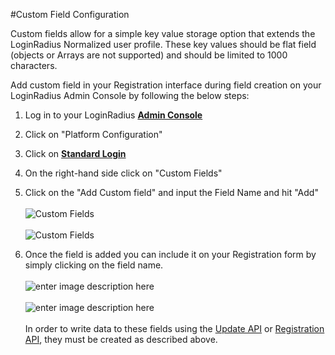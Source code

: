 #Custom Field Configuration

Custom fields allow for a simple key value storage option that extends the LoginRadius Normalized user profile. These key values should be flat field (objects or Arrays are not supported) and should be limited to 1000 characters.

Add custom field in your Registration interface during field creation on your LoginRadius Admin Console by following the below steps:

1. Log in to your LoginRadius <a href = https://adminconsole.loginradius.com/ target=_blank>**Admin Console**</a>
2. Click on "Platform Configuration"
3. Click on <a href = https://adminconsole.loginradius.com/platform-configuration/authentication-configuration/standard-login/data-schema target=_blank><strong>Standard Login</strong></a>
4. On the right-hand side click on "Custom Fields"
5. Click on the "Add Custom field" and input the Field Name and hit "Add"
   <br><br>![](https://apidocs.lrcontent.com/images/cfl1_184175e91c867b66ff0.10724851.png "Custom Fields")
   <br><br>![](https://apidocs.lrcontent.com/images/cfl2_183445e91c881bfdb57.72620562.png  "Custom Fields")

6. Once the field is added you can include it on your Registration form by simply clicking on the field name.
   <br><br>![enter image description here](https://apidocs.lrcontent.com/images/cfl3_194865e91c89abf4843.60539801.png "Custom Fields")
   <br><br>![enter image description here](https://apidocs.lrcontent.com/images/cfl4_51485e91c8b4377497.50566458.png "Custom Fields")
   <br><br>In order to write data to these fields using the [Update API](/api/v2/user-registration/auth-update-profile-by-token) or [Registration API](/api/v2/user-registration/auth-user-registration-by-email), they must be created as described above.

